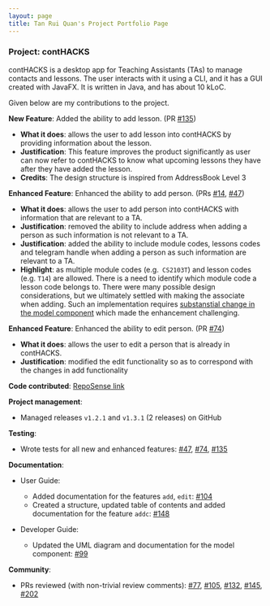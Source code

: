 ```yaml
---
layout: page
title: Tan Rui Quan's Project Portfolio Page
---
```


### Project: contHACKS

contHACKS is a desktop app for Teaching Assistants (TAs) to manage contacts and lessons. The user interacts with it using a CLI, and it has a GUI created with JavaFX. It is written in Java, and has about 10 kLoC.

Given below are my contributions to the project.

**New Feature**: Added the ability to add lesson. (PR [#135](https://github.com/AY2122S1-CS2103T-T09-2/tp/pull/135))
  * **What it does**: allows the user to add lesson into contHACKS by providing information about the lesson.
  * **Justification**: This feature improves the product significantly as user can now refer to contHACKS to know what upcoming lessons they have after they have added the lesson.
  * **Credits**: The design structure is inspired from AddressBook Level 3

**Enhanced Feature**: Enhanced the ability to add person. (PRs [#14](https://github.com/AY2122S1-CS2103T-T09-2/tp/pull/14), [#47](https://github.com/AY2122S1-CS2103T-T09-2/tp/pull/47))
  * **What it does**: allows the user to add person into contHACKS with information that are relevant to a TA.
  * **Justification**: removed the ability to include address when adding a person as such information is not relevant to a TA.
  * **Justification**: added the ability to include module codes, lessons codes and telegram handle when adding a person as such information are relevant to a TA.
  * **Highlight**: as multiple module codes (e.g.` CS2103T`) and lesson codes (e.g. `T14`) are allowed. There is a need to identify which module code a lesson code belongs to. There were many possible design considerations, but we ultimately settled with making the associate when adding. Such an implementation requires [substanstial change in the model component](https://github.com/AY2122S1-CS2103T-T09-2/tp/pull/86) which made the enhancement challenging.

**Enhanced Feature**: Enhanced the ability to edit person. (PR [#74](https://github.com/AY2122S1-CS2103T-T09-2/tp/pull/74))
  * **What it does**: allows the user to edit a person that is already in contHACKS.
  * **Justification**: modified the edit functionality so as to correspond with the changes in add functionality

**Code contributed**: [RepoSense link](https://nus-cs2103-ay2122s1.github.io/tp-dashboard/?search=ruiquan&sort=groupTitle&sortWithin=title&timeframe=commit&mergegroup=&groupSelect=groupByRepos&breakdown=true&checkedFileTypes=docs~functional-code~test-code~other&since=2021-09-17&tabOpen=true&tabType=authorship&tabAuthor=tanruiquan&tabRepo=AY2122S1-CS2103T-T09-2%2Ftp%5Bmaster%5D&authorshipIsMergeGroup=false&authorshipFileTypes=docs~functional-code~test-code~other&authorshipIsBinaryFileTypeChecked=false)

**Project management**:
  * Managed releases `v1.2.1` and `v1.3.1` (2 releases) on GitHub

**Testing**:
  * Wrote tests for all new and enhanced features:
[#47](https://github.com/AY2122S1-CS2103T-T09-2/tp/pull/47),
[#74](https://github.com/AY2122S1-CS2103T-T09-2/tp/pull/74),
[#135](https://github.com/AY2122S1-CS2103T-T09-2/tp/pull/135)

**Documentation**:
  * User Guide:
    * Added documentation for the features `add`, `edit`: [#104](https://github.com/AY2122S1-CS2103T-T09-2/tp/pull/104)
    * Created a structure, updated table of contents and added documentation for the feature `addc`: [#148](https://github.com/AY2122S1-CS2103T-T09-2/tp/pull/148)

  * Developer Guide:
    * Updated the UML diagram and documentation for the model component: [#99](https://github.com/AY2122S1-CS2103T-T09-2/tp/pull/99)

**Community**:
* PRs reviewed (with non-trivial review comments):
  [#77](https://github.com/AY2122S1-CS2103T-T09-2/tp/pull/77),
  [#105](https://github.com/AY2122S1-CS2103T-T09-2/tp/pull/105),
  [#132](https://github.com/AY2122S1-CS2103T-T09-2/tp/pull/132),
  [#145](https://github.com/AY2122S1-CS2103T-T09-2/tp/pull/45),
  [#202](https://github.com/AY2122S1-CS2103T-T09-2/tp/pull/202)
